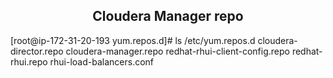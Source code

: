 ## <center> Cloudera Manager repo

[root@ip-172-31-20-193 yum.repos.d]# ls /etc/yum.repos.d
cloudera-director.repo  cloudera-manager.repo  redhat-rhui-client-config.repo  redhat-rhui.repo  rhui-load-balancers.conf

